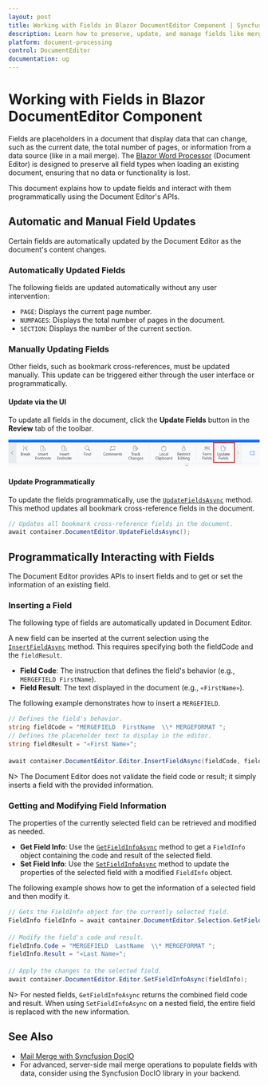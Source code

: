 ```yaml
---
layout: post
title: Working with Fields in Blazor DocumentEditor Component | Syncfusion
description: Learn how to preserve, update, and manage fields like merge fields and page numbers in the Syncfusion Blazor Document Editor component.
platform: document-processing
control: DocumentEditor
documentation: ug
---
```


# Working with Fields in Blazor DocumentEditor Component

Fields are placeholders in a document that display data that can change, such as the current date, the total number of pages, or information from a data source (like in a mail merge). The [Blazor Word Processor](https://www.syncfusion.com/blazor-components/blazor-word-processor) (Document Editor) is designed to preserve all field types when loading an existing document, ensuring that no data or functionality is lost.

This document explains how to update fields and interact with them programmatically using the Document Editor's APIs.

## Automatic and Manual Field Updates

Certain fields are automatically updated by the Document Editor as the document's content changes.

### Automatically Updated Fields

The following fields are updated automatically without any user intervention:
*   `PAGE`: Displays the current page number.
*   `NUMPAGES`: Displays the total number of pages in the document.
*   `SECTION`: Displays the number of the current section.

### Manually Updating Fields

Other fields, such as bookmark cross-references, must be updated manually. This update can be triggered either through the user interface or programmatically.

#### Update via the UI

To update all fields in the document, click the **Update Fields** button in the **Review** tab of the toolbar.

![The Update Fields button in the Blazor Document Editor toolbar.](images/updatefields.png)

#### Update Programmatically

To update the fields programmatically, use the [`UpdateFieldsAsync`](https://help.syncfusion.com/cr/blazor/Syncfusion.Blazor.DocumentEditor.DocumentEditor.html#Syncfusion_Blazor_DocumentEditor_DocumentEditor_UpdateFieldsAsync) method. This method updates all bookmark cross-reference fields in the document.

```csharp
// Updates all bookmark cross-reference fields in the document.
await container.DocumentEditor.UpdateFieldsAsync();
```

## Programmatically Interacting with Fields

The Document Editor provides APIs to insert fields and to get or set the information of an existing field.

### Inserting a Field

The following type of fields are automatically updated in Document Editor.

A new field can be inserted at the current selection using the [`InsertFieldAsync`](https://help.syncfusion.com/cr/blazor/Syncfusion.Blazor.DocumentEditor.EditorModule.html#Syncfusion_Blazor_DocumentEditor_EditorModule_InsertFieldAsync_System_String_System_String_) method. This requires specifying both the fieldCode and the `fieldResult`.

*   **Field Code**: The instruction that defines the field's behavior (e.g., `MERGEFIELD FirstName`).
*   **Field Result**: The text displayed in the document (e.g., `«FirstName»`).

The following example demonstrates how to insert a `MERGEFIELD`.

```csharp
// Defines the field's behavior.
string fieldCode = "MERGEFIELD  FirstName  \\* MERGEFORMAT ";
// Defines the placeholder text to display in the editor.
string fieldResult = "«First Name»";

await container.DocumentEditor.Editor.InsertFieldAsync(fieldCode, fieldResult);
```

N> The Document Editor does not validate the field code or result; it simply inserts a field with the provided information.

### Getting and Modifying Field Information

The properties of the currently selected field can be retrieved and modified as needed.

*   **Get Field Info**: Use the [`GetFieldInfoAsync`](https://help.syncfusion.com/cr/blazor/Syncfusion.Blazor.DocumentEditor.SelectionModule.html#Syncfusion_Blazor_DocumentEditor_SelectionModule_GetFieldInfoAsync) method to get a `FieldInfo` object containing the code and result of the selected field.
*   **Set Field Info**: Use the [`SetFieldInfoAsync`](https://help.syncfusion.com/cr/blazor/Syncfusion.Blazor.DocumentEditor.EditorModule.html#Syncfusion_Blazor_DocumentEditor_EditorModule_SetFieldInfoAsync_Syncfusion_Blazor_DocumentEditor_FieldInfo_) method to update the properties of the selected field with a modified `FieldInfo` object.

The following example shows how to get the information of a selected field and then modify it.

```csharp
// Gets the FieldInfo object for the currently selected field.
FieldInfo fieldInfo = await container.DocumentEditor.Selection.GetFieldInfoAsync();

// Modify the field's code and result.
fieldInfo.Code = "MERGEFIELD  LastName  \\* MERGEFORMAT ";
fieldInfo.Result = "«Last Name»";

// Apply the changes to the selected field.
await container.DocumentEditor.Editor.SetFieldInfoAsync(fieldInfo);
```

N> For nested fields, `GetFieldInfoAsync` returns the combined field code and result. When using `SetFieldInfoAsync` on a nested field, the entire field is replaced with the new information.

## See Also

*   [Mail Merge with Syncfusion DocIO](https://help.syncfusion.com/file-formats/docio/working-with-mail-merge)
*   For advanced, server-side mail merge operations to populate fields with data, consider using the Syncfusion DocIO library in your backend.
